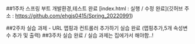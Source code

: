 ##1주차 스프링 부트 개발환경,테스트 완료
[index.html : 실행 / 수정 완료](깃허브 주소 : https://github.com/ehgjs0415/Spring_20220991)

##2주차 실습 과제 - URL 맵핑과 컨트롤러 추가하기 실습 완료 (맵핑추가,5개 속성변수 추가 및 출력)
##3주차 실습 완료 / 실습 과제는 집에가서 해야함..!